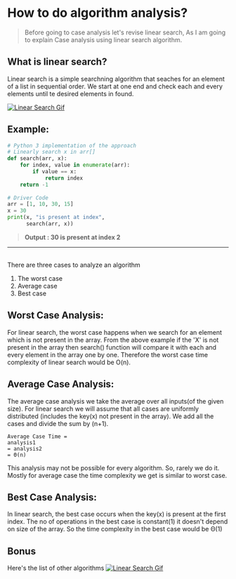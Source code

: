 # How to do algorithm analysis?
>Before going to case analysis let's revise linear search, As I am going to explain Case analysis using linear search algorithm.
## What is linear search?
Linear search is a simple searchning algorithm that seaches for an element of a list in sequential order. We start at one end and check each and every elements until te desired elements in found.

<a target="_blank" rel="noopener noreferrer" href="#"><img src="https://www.tutorialspoint.com/data_structures_algorithms/images/linear_search.gif" alt="Linear Search Gif" style="max-width:100%;"></a>

## Example:
```python
# Python 3 implementation of the approach 
# Linearly search x in arr[]
def search(arr, x): 
    for index, value in enumerate(arr): 
        if value == x: 
            return index 
    return -1
 
# Driver Code 
arr = [1, 10, 30, 15] 
x = 30
print(x, "is present at index", 
      search(arr, x)) 
```
><b>Output : 30 is present at index 2</b>
 <hr><br>
 There are three cases to analyze an algorithm
 
 1. The worst case
 2. Average case
 3. Best case
 
 ## Worst Case Analysis:
 
For linear search, the worst case happens when we search for an element which is not present in the array. From the above example if the 'X' is not present in the array then search() function will compare it with each and every element in the array one by one. Therefore the worst case time complexity of linear search would be O(n). 
 
 ## Average Case Analysis:
 
 The average case analysis we take the average over all inputs(of the given size). For linear search we will assume that all cases are uniformly distributed (includes the key(x) not present in the array). We add all the cases and divide the sum by (n+1).

```
Average Case Time =  
analysis1
= analysis2
= Θ(n) 
```
This analysis may not be possible for every algorithm. So, rarely we do it. Mostly for average case the time complexity we get is similar to worst case.

## Best Case Analysis:
In linear search, the best case occurs when the key(x) is present at the first index. The no of operations in the best case is constant(1) it doesn't depend on size of the array. So the time complexity in the best case would be Θ(1)

## Bonus
Here's the list of other algorithms
<a target="_blank" rel="noopener noreferrer" href="#"><img src="https://www.researchgate.net/profile/Jehad_Hammad3/publication/274640372/figure/tbl1/AS:391828730859523@1470430657128/Summary-of-the-best-case-average-case-and-worst-case2.png" alt="Linear Search Gif" style="max-width:100%;"></a>
